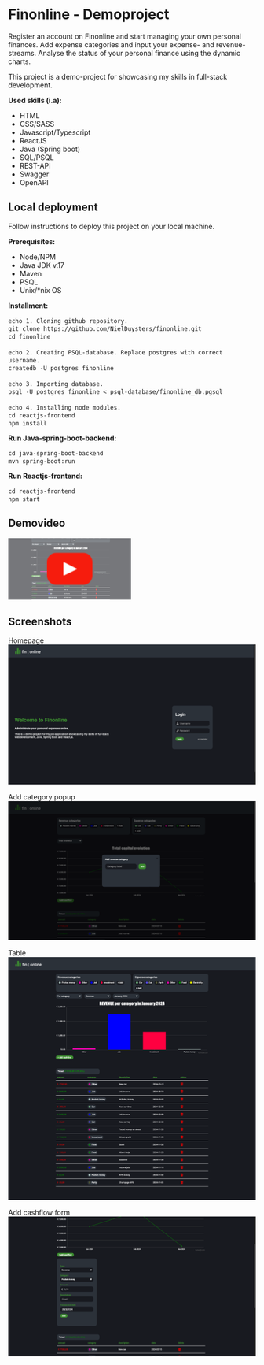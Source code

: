 # Finonline - Demoproject
Register an account on Finonline and start managing your own personal finances. Add expense categories and input your expense- and revenue-streams. Analyse the status of your personal finance using the dynamic charts.

This project is a demo-project for showcasing my skills in full-stack development.

**Used skills (i.a):**
- HTML
- CSS/SASS
- Javascript/Typescript
- ReactJS
- Java (Spring boot)
- SQL/PSQL
- REST-API
- Swagger
- OpenAPI

## Local deployment
Follow instructions to deploy this project on your local machine.

**Prerequisites:**
- Node/NPM
- Java JDK v.17
- Maven
- PSQL
- Unix/*nix OS

**Installment:**
```
echo 1. Cloning github repository.
git clone https://github.com/NielDuysters/finonline.git
cd finonline

echo 2. Creating PSQL-database. Replace postgres with correct username.
createdb -U postgres finonline

echo 3. Importing database.
psql -U postgres finonline < psql-database/finonline_db.pgsql

echo 4. Installing node modules.
cd reactjs-frontend
npm install
```

**Run Java-spring-boot-backend:**
```
cd java-spring-boot-backend
mvn spring-boot:run
```

**Run Reactjs-frontend:**
```
cd reactjs-frontend
npm start
```

## Demovideo
[<img src="screenshots/play-demo-video-button.png" width="250px">](https://www.youtube.com/watch?v=r9rK4HLisRY)

## Screenshots
Homepage
![Homepage](screenshots/1-home.png)

Add category popup
![Add category popup](screenshots/2-add-category-popup.png)

Table
![Table](screenshots/3-table.png)

Add cashflow form
![Add cashflow form](screenshots/4-add-cashflow-form.png)
